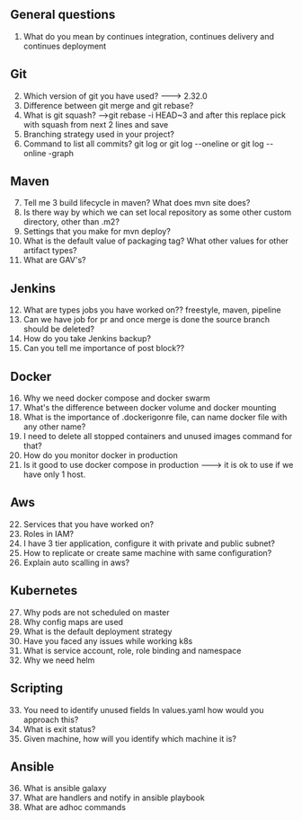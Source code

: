 General questions 
---
1. What do you mean by continues integration, continues delivery and continues deployment 

Git
---
2. Which version of git you have used? ---> 2.32.0
3. Difference between git merge and git rebase? 
4. What is git squash? -->git rebase -i HEAD~3 and after this replace pick with squash from next 2 lines and save
5. Branching strategy used in your project? 
6. Command to list all commits? git log or git log --oneline or git log --online -graph

Maven 
---
7. Tell me 3 build lifecycle in maven? What does mvn site does?
8. Is there way by which we can set local repository as some other custom directory, other than .m2?
9. Settings that you make for mvn deploy?
10. What is the default value of packaging tag? What other values for other artifact types? 
11. What are GAV's? 

Jenkins
---
12. What are types jobs you have worked on?? freestyle, maven, pipeline
13. Can we have job for pr and once merge is done the source branch should be deleted? 
14. How do you take Jenkins backup? 
15. Can you tell me importance of post block?? 

Docker
---
16. Why we need docker compose and docker swarm 
17. What's the difference between docker volume and docker mounting 
18. What is the importance of  .dockerigonre file, can name docker file with any other name? 
19. I need to delete all stopped containers and unused images command for that? 
20. How do you monitor docker in production 
21. Is it good to use docker compose in production ---> it is ok to use if we have only 1 host.

Aws 
---
22. Services that you have worked on? 
23. Roles in IAM? 
24. I have 3 tier application, configure it with private and public subnet? 
25. How to replicate or create same machine with same configuration? 
26. Explain auto scalling in aws? 

Kubernetes
---
27. Why pods are not scheduled on master 
28. Why config maps are used 
29. What is the default deployment strategy 
30. Have you faced any issues while working k8s
31. What is service account, role, role binding and namespace 
32. Why we need helm

Scripting
----
33. You need to identify unused fields In values.yaml how would you approach this? 
34. What is exit status? 
35. Given machine, how will you identify which machine it is? 

Ansible 
----
36. What is ansible galaxy
37. What are handlers and notify in ansible playbook 
38. What are adhoc commands
